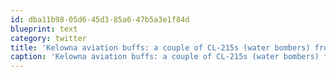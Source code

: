 ```yaml
---
id: dba11b98-05d6-45d3-85a6-47b5a3e1f84d
blueprint: text
category: twitter
title: 'Kelowna aviation buffs: a couple of CL-215s (water bombers) from NWT  appear to be doing training north of the bridge today'
caption: 'Kelowna aviation buffs: a couple of CL-215s (water bombers) from NWT  appear to be doing training north of the bridge today'
---
```

